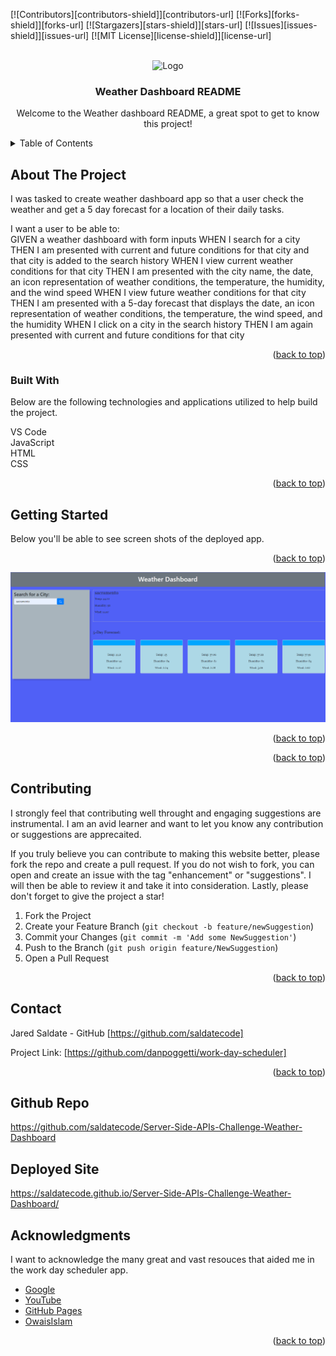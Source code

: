 <a name="readme-top"></a>

[![Contributors][contributors-shield]][contributors-url]
[![Forks][forks-shield]][forks-url]
[![Stargazers][stars-shield]][stars-url]
[![Issues][issues-shield]][issues-url]
[![MIT License][license-shield]][license-url]


<!-- PROJECT LOGO -->
<br />
<div align="center">
    <img src="./assets/images/logo.png" alt="Logo" width="80" height="80">

  <h3 align="center">Weather Dashboard README</h3>

  <p align="center">
    Welcome to the Weather dashboard README, a great spot to get to know this project!
    <br />
    <!-- <a href=""><strong>Explore the docs »</strong></a>
    <br />
    <br />
    <a href="">View Demo</a>
    ·
    <a href="">Report Bug</a>
    ·
    <a href="\">Request Feature</a> -->
  </p>
</div>



<!-- TABLE OF CONTENTS -->
<details>
  <summary>Table of Contents</summary>
  <ol>
    <li>
      <a href="#about-the-project">About The Project</a>
      <ul>
        <li><a href="#built-with">Built With</a></li>
      </ul>
    </li>
    <!-- <li><a href="#getting-started">Getting Started</a></li> -->
    <!-- <li><a href="#usage">Usage</a></li>
    <li><a href="#roadmap">Roadmap</a></li> -->
    <li><a href="#contributing">Contributing</a></li>
    <li><a href="#contact">Contact</a></li>
    <li><a href="#acknowledgments">Acknowledgments</a></li>
  </ol>
</details>



<!-- ABOUT THE PROJECT -->
## About The Project

I was tasked to create weather dashboard app so that a user check the weather and get a 5 day forecast for a location of their daily tasks.

I want a user to be able to:
<br>
GIVEN a weather dashboard with form inputs
WHEN I search for a city
THEN I am presented with current and future conditions for that city and that city is added to the search history
WHEN I view current weather conditions for that city
THEN I am presented with the city name, the date, an icon representation of weather conditions, the temperature, the humidity, and the wind speed
WHEN I view future weather conditions for that city
THEN I am presented with a 5-day forecast that displays the date, an icon representation of weather conditions, the temperature, the wind speed, and the humidity
WHEN I click on a city in the search history
THEN I am again presented with current and future conditions for that city
<br>

<p align="right">(<a href="#readme-top">back to top</a>)</p>


### Built With

Below are the following technologies and applications utilized to help build the project.<br>

VS Code<br>
JavaScript<br>
HTML<br>
CSS<br>

<p align="right">(<a href="#readme-top">back to top</a>)</p>



<!-- GETTING STARTED -->
## Getting Started

Below you'll be able to see screen shots of the deployed app.

<p align="right">(<a href="#readme-top">back to top</a>)</p>

![Screenshot.png](./assest/images/Screenshot.png)

<!-- USAGE EXAMPLES -->
<!-- ## Usage

Here're some screenshots from early ideas of the wireframe. See how we went from initial plans to our full-functioning website.
 -->



<p align="right">(<a href="#readme-top">back to top</a>)</p>



<!-- ROADMAP -->

<p align="right">(<a href="#readme-top">back to top</a>)</p>



<!-- CONTRIBUTING -->
## Contributing

I strongly feel that contributing well throught and engaging suggestions are instrumental. I am an avid learner and want to let you know any contribution or suggestions are apprecaited.

If you truly believe you can contribute to making this website better, please fork the repo and create a pull request. If you do not wish to fork, you can open and create an issue with the tag "enhancement" or "suggestions". I will then be able to review it and take it into consideration. Lastly, please don't forget to give the project a star!

1. Fork the Project
2. Create your Feature Branch (`git checkout -b feature/newSuggestion`)
3. Commit your Changes (`git commit -m 'Add some NewSuggestion'`)
4. Push to the Branch (`git push origin feature/NewSuggestion`)
5. Open a Pull Request


<p align="right">(<a href="#readme-top">back to top</a>)</p>





<!-- CONTACT -->
## Contact

Jared Saldate - GitHub [https://github.com/saldatecode]

Project Link: [https://github.com/danpoggetti/work-day-scheduler]

<!-- Demo Link: [] -->

<p align="right">(<a href="#readme-top">back to top</a>)</p>

## Github Repo
https://github.com/saldatecode/Server-Side-APIs-Challenge-Weather-Dashboard

## Deployed Site
https://saldatecode.github.io/Server-Side-APIs-Challenge-Weather-Dashboard/

<!-- ACKNOWLEDGMENTS -->
## Acknowledgments

I want to acknowledge the many great and vast resouces that aided me in the work day scheduler app.

* [Google](https://www.google.com)
* [YouTube](https://www.youtube.com)
* [GitHub Pages](https://pages.github.com)
* [OwaisIslam](https://github.com/OwaisIslam)



<p align="right">(<a href="#readme-top">back to top</a>)</p>



